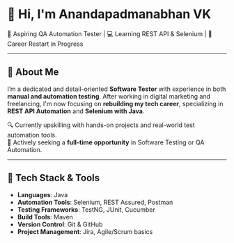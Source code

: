 # 👋 Hi, I'm Anandapadmanabhan VK

🎯 Aspiring QA Automation Tester | 💻 Learning REST API & Selenium | 🔁 Career Restart in Progress

---

## 🚀 About Me

I’m a dedicated and detail-oriented **Software Tester** with experience in both **manual and automation testing**. After working in digital marketing and freelancing, I'm now focusing on **rebuilding my tech career**, specializing in **REST API Automation** and **Selenium with Java**.

🔍 Currently upskilling with hands-on projects and real-world test automation tools.  
📌 Actively seeking a **full-time opportunity** in Software Testing or QA Automation.

---

## 🧪 Tech Stack & Tools

- **Languages**: Java
- **Automation Tools**: Selenium, REST Assured, Postman
- **Testing Frameworks**: TestNG, JUnit, Cucumber
- **Build Tools**: Maven
- **Version Control**: Git & GitHub
- **Project Management**: Jira, Agile/Scrum basics
